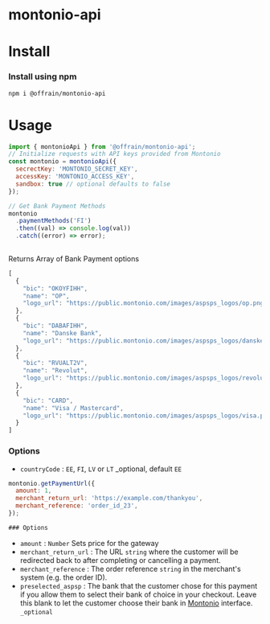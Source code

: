# montonio-api
# Install

### Install using npm

`npm i @offrain/montonio-api`

# Usage

```js
import { montonioApi } from '@offrain/montonio-api';
// Initialize requests with API keys provided from Montonio
const montonio = montonioApi({
  secrectKey: 'MONTONIO_SECRET_KEY',
  accessKey: 'MONTONIO_ACCESS_KEY',
  sandbox: true // optional defaults to false
});

// Get Bank Payment Methods
montonio
  .paymentMethods('FI')
  .then((val) => console.log(val))
  .catch((error) => error);
  
```
Returns Array of Bank Payment options
```js
[
  {
    "bic": "OKOYFIHH",
    "name": "OP",
    "logo_url": "https://public.montonio.com/images/aspsps_logos/op.png"
  },
  {
    "bic": "DABAFIHH",
    "name": "Danske Bank",
    "logo_url": "https://public.montonio.com/images/aspsps_logos/danske.png"
  },
  {
    "bic": "RVUALT2V",
    "name": "Revolut",
    "logo_url": "https://public.montonio.com/images/aspsps_logos/revolut.png"
  },
  {
    "bic": "CARD",
    "name": "Visa / Mastercard",
    "logo_url": "https://public.montonio.com/images/aspsps_logos/visa.png"
  }
]
```
### Options

- `countryCode` : `EE`, `FI`, `LV` or `LT` _optional, default `EE`

```js
montonio.getPaymentUrl({
  amount: 1,
  merchant_return_url: 'https://example.com/thankyou',
  merchant_reference: 'order_id_23',
});

### Options

```
- `amount` : `Number` Sets price for the gateway
- `merchant_return_url` : The URL `string` where the customer will be redirected back to after completing or cancelling a payment.
- `merchant_reference` : The order reference `string` in the merchant's system (e.g. the order ID).
- `preselected_aspsp` : The bank that the customer chose for this payment if you allow them to select their bank of choice in your checkout. Leave this blank to let the customer choose their bank in [Montonio](https://montonio.com) interface. `_optional`
  
```
